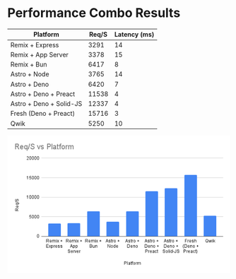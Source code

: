Performance Combo Results
=========================

| Platform | Req/S | Latency (ms) |
| -------- | ----- | ------- |
| Remix + Express | 3291 | 14 |
| Remix + App Server | 3378 | 15 |
| Remix + Bun | 6417 | 8 |
| Astro + Node | 3765 | 14 |
| Astro + Deno | 6420 | 7 |
| Astro + Deno + Preact | 11538 | 4 |
| Astro + Deno + Solid-JS | 12337 | 4 |
| Fresh (Deno + Preact) | 15716 | 3 |
| Qwik | 5250 | 10 |


<p align="center">
    <img src="assets/Req-vs-Platform.png" alt="Graph showing Req/s for each platform" />
</p>
